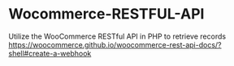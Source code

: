 # Wocommerce-RESTFUL-API
Utilize the WooCommerce RESTful API in PHP to retrieve records
https://woocommerce.github.io/woocommerce-rest-api-docs/?shell#create-a-webhook
